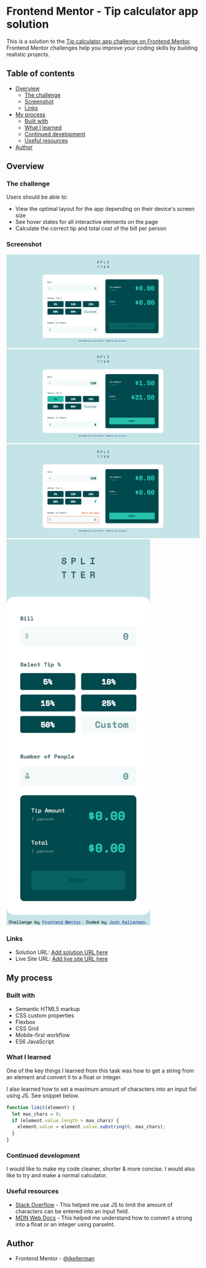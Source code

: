 # Frontend Mentor - Tip calculator app solution

This is a solution to the [Tip calculator app challenge on Frontend Mentor](https://www.frontendmentor.io/challenges/tip-calculator-app-ugJNGbJUX). Frontend Mentor challenges help you improve your coding skills by building realistic projects.

## Table of contents

- [Overview](#overview)
  - [The challenge](#the-challenge)
  - [Screenshot](#screenshot)
  - [Links](#links)
- [My process](#my-process)
  - [Built with](#built-with)
  - [What I learned](#what-i-learned)
  - [Continued development](#continued-development)
  - [Useful resources](#useful-resources)
- [Author](#author)

## Overview

### The challenge

Users should be able to:

- View the optimal layout for the app depending on their device's screen size
- See hover states for all interactive elements on the page
- Calculate the correct tip and total cost of the bill per person

### Screenshot

![screenshot](images/screenshot1.png)
![screenshot](images/screenshot2.png)
![screenshot](images/screenshot3.png)
![screenshot](images/screenshot4.png)

### Links

- Solution URL: [Add solution URL here](https://your-solution-url.com)
- Live Site URL: [Add live site URL here](https://your-live-site-url.com)

## My process

### Built with

- Semantic HTML5 markup
- CSS custom properties
- Flexbox
- CSS Grid
- Mobile-first workflow
- ES6 JavaScript

### What I learned

One of the key things I learned from this task was how to get a string from an element and convert it to a float or integer.

I also learned how to set a maximum amount of characters into an input fiel using JS. See snippet below.

```js
function limit(element) {
  let max_chars = 8;
  if (element.value.length > max_chars) {
    element.value = element.value.substring(0, max_chars);
  }
}
```

### Continued development

I would like to make my code cleaner, shorter & more concise. I would also like to try and make a normal calculator.

### Useful resources

- [Stack Overflow](https://stackoverflow.com/questions/9841363/how-to-restrict-number-of-characters-that-can-be-entered-in-html5-number-input-f) - This helped me use JS to limit the amount of characters can be entered into an input field.
- [MDN Web Docs](https://developer.mozilla.org/en-US/docs/Web/JavaScript/Reference/Global_Objects/parseFloat) - This helped me understand how to convert a strong into a float or an integer using parseInt.

## Author

- Frontend Mentor - [@jkellerman](https://www.frontendmentor.io/profile/jkellerman)
